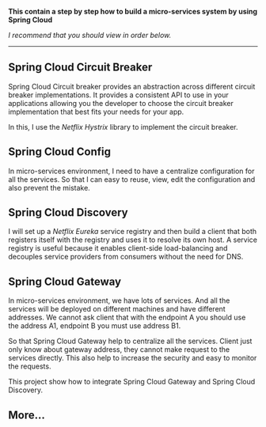 **This contain a step by step how to build a micro-services system by using Spring Cloud**

*I recommend that you should view in order below.*

---
## Spring Cloud Circuit Breaker ##
Spring Cloud Circuit breaker provides an abstraction across different circuit breaker implementations. 
It provides a consistent API to use in your applications allowing you the developer to choose the circuit breaker implementation that best fits your needs for your app.

In this, I use the *Netflix Hystrix* library to implement the circuit breaker.

## Spring Cloud Config ##
In micro-services environment, I need to have a centralize configuration for all the services. So that I can easy to reuse, view, edit the configuration and also prevent the mistake.

## Spring Cloud Discovery ##
I will set up a *Netflix Eureka* service registry and then build a client that both registers itself with the registry and uses it to resolve its own host. 
A service registry is useful because it enables client-side load-balancing and decouples service providers from consumers without the need for DNS.

## Spring Cloud Gateway ##
In micro-services environment, we have lots of services. And all the services will be deployed on different machines and have different addresses.
We cannot ask client that with the endpoint A you should use the address A1, endpoint B you must use address B1.

So that Spring Cloud Gateway help to centralize all the services. Client just only know about gateway address, they cannot make request to the services directly.
This also help to increase the security and easy to monitor the requests.

This project show how to integrate Spring Cloud Gateway and Spring Cloud Discovery.

## More... ##